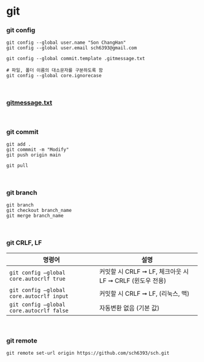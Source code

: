git
===

### git config
```
git config --global user.name "Son ChangHan"
git config --global user.email sch6393@gmail.com

git config --global commit.template .gitmessage.txt

# 파일, 폴더 이름의 대소문자를 구분하도록 함
git config --global core.ignorecase
```

<br>

### [gitmessage.txt](./gitmessage.txt.md)

<br>

### git commit
```
git add .
git commmit -m "Modify"
git push origin main

git pull
```

<br>

### git branch
```
git branch
git checkout branch_name
git merge branch_name
```

<br>

### git CRLF, LF
|명령어|설명|
|-|-|
|`git config –global core.autocrlf true`|커밋할 시 CRLF ➞ LF, 체크아웃 시 LF ➞ CRLF (윈도우 전용)|
|`git config –global core.autocrlf input`|커밋할 시 CRLF ➞ LF, (리눅스, 맥)|
|`git config –global core.autocrlf false`|자동변환 없음 (기본 값)|

<br>

### git remote
```
git remote set-url origin https://github.com/sch6393/sch.git
```

<br>
